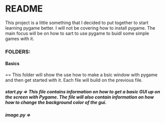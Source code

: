 # README 

  This project is a little something that I decided to put together to start learning pygame better. I will not be covering how to install pygame. The main focus will be on how to sart to use pygame to buidl some simple games with it. 

### FOLDERS:

#### Basics

== This folder will show the use how to make a bsic window with pygame and then get started with it. Each file will build on the previous file. 

##### start.py => This file contains information on how to get a basic GUI up on the screen with Pygame. The file will also contain information on how how to change the background color of the gui.  

##### image.py =>
